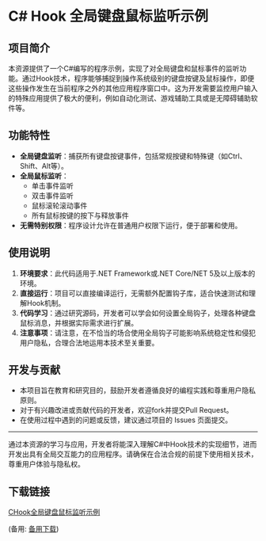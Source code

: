 # C# Hook 全局键盘鼠标监听示例

## 项目简介

本资源提供了一个C#编写的程序示例，实现了对全局键盘和鼠标事件的监听功能。通过Hook技术，程序能够捕捉到操作系统级别的键盘按键及鼠标操作，即便这些操作发生在当前程序之外的其他应用程序窗口中。这为开发需要监控用户输入的特殊应用提供了极大的便利，例如自动化测试、游戏辅助工具或是无障碍辅助软件等。

## 功能特性

- **全局键盘监听**：捕获所有键盘按键事件，包括常规按键和特殊键（如Ctrl、Shift、Alt等）。
- **全局鼠标监听**：
    - 单击事件监听
    - 双击事件监听
    - 鼠标滚轮滚动事件
    - 所有鼠标按键的按下与释放事件
- **无需特别权限**：程序设计允许在普通用户权限下运行，便于部署和使用。

## 使用说明

1. **环境要求**：此代码适用于.NET Framework或.NET Core/NET 5及以上版本的环境。
2. **直接运行**：项目可以直接编译运行，无需额外配置钩子库，适合快速测试和理解Hook机制。
3. **代码学习**：通过研究源码，开发者可以学会如何设置全局钩子，处理各种键盘鼠标消息，并根据实际需求进行扩展。
4. **注意事项**：请注意，在不恰当的场合使用全局钩子可能影响系统稳定性和侵犯用户隐私，合理合法地运用本技术至关重要。

## 开发与贡献

- 本项目旨在教育和研究目的，鼓励开发者遵循良好的编程实践和尊重用户隐私原则。
- 对于有兴趣改进或贡献代码的开发者，欢迎fork并提交Pull Request。
- 在使用过程中遇到的问题或反馈，建议通过项目的 Issues 页面提交。

---

通过本资源的学习与应用，开发者将能深入理解C#中Hook技术的实现细节，进而开发出具有全局交互能力的应用程序。请确保在合法合规的前提下使用相关技术，尊重用户体验与隐私权。

## 下载链接
[CHook全局键盘鼠标监听示例](https://pan.quark.cn/s/7d2d0fa46fcf) 

(备用: [备用下载](https://pan.baidu.com/s/1rIRzsX4CrEDl7DEKzS4bbQ?pwd=1234))
